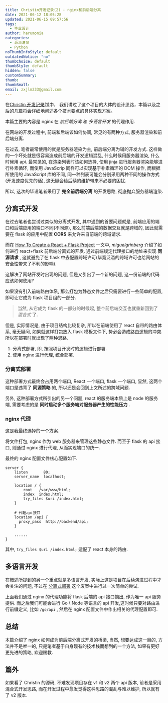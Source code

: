```yaml
---
title: Christin开发记录(2) - nginx和前后端分离
date: 2021-06-12 18:05:28
updated: 2021-06-15 09:57:56
tags:
  - 毕业设计
author: harumonia
categories:
  - 源流清泉
  - Python
noThumbInfoStyle: default
outdatedNotice: "no"
thumbChoice: default
thumbStyle: default
hidden: false
customSummary:
thumb:
thumbSmall:
email: zxjlm233@gmail.com
---
```


在[Christin 开发记录(1)](https://blog.harumonia.moe/christin-develop-1/)中， 我们讲过了这个项目的大体的设计思路，本篇以及之后的几篇将会详细地阐述各个技术要点的具体实现方案。

本篇主要的内容是 nginx 在 _前后端分离_ 和 _多语言开发_ 的代理作用.

<!-- more -->

在网站的开发过程中, 前端和后端该如何协调, 常见的有两种方式, 服务器渲染和前后端分离.

在过去, 笔者最常使用的就是服务器渲染为主, 前后端分离为辅的开发方式. 这样做的一个坏处就是很容易造成前后端的开发逻辑混乱, 什么时候用服务器渲染, 什么时候用 api. 最常见的, 在渲染列表时该如何选择, 使用 jinja 进行服务器渲染能够进行朴素循环, 而使用 JavaScrip 同样可以实现基于朴素循环的 DOM 操作, 而根据所使用的 JavaScript 库的不同, 同一种列表可能会分别采用两种不同的操作方式(开发速度优先的话), 这无疑会给后续的维护带来不必要的困扰.

所以, 这次的毕设笔者采用了 **完全前后端分离** 的开发思路, 彻底抛弃服务器端渲染.

## 分离式开发

在过去笔者也尝试过类似的分离式开发, 其中遇到的首要问题就是, 前端应用的端口和后端应用的端口不同(不同源), 那么前端后端的数据交互就是跨域的, 因此就需要在 flask 的应用中配置 **CORS** 来允许来自前端的跨域请求.

而在 [How To Create a React + Flask Project](https://blog.miguelgrinberg.com/post/how-to-create-a-react--flask-project) 一文中, _miguelgrinberg_ 介绍了如何进行 react+flask 前后端分离式的开发. 通过前端规定代理接口的地址来实现 **同源请求** , 这就避免了在 flask 中去配置跨域许可(毕竟泛滥的跨域许可也给网站的安全性带来了不利的影响).

这解决了网站开发时出现的问题, 但是又引出了一个新的问题, 这一份前端的代码应该如何使用?

如果没有引入前端路由体系, 那么打包为静态文件之后只需要进行一些简单的配置, 即可让它成为 flask 项目组的一部分.

> 当然, 从它成为 flask 的一部分的时候起, 整个前后端交互也就重新回到了 _混合式_ 了.

但是, 实际情况是, 由于项目结构比较复杂, 所以在前端使用了 react 自带的路由体系, 毫无疑问, 如果就这样打包放入 flask 模板文件下, 势必会造成路由逻辑的冲突. 所以在部署时就出现了两种思路.

1. 分离式部署, 即, 按照项目开发时的逻辑进行部署.
2. 使用 nginx 进行代理, 统合部署.

### 分离式部署

这种部署方式最终会占用两个端口, React 一个端口, flask 一个端口, 显然, 这两个端口是违背了 **同源策略** 的, 所以还是会回到上文所述的跨域问题.

另外, 这种部署方式所引出的另一个问题, react 的服务端本质上是 node 的服务端, 需要考虑的是 **同时启动多个服务端对服务器产生的性能压力** .

### nginx 代理

这是我最终选择的一个方案.

将文件打包, nginx 作为 web 服务器来管理这些静态文件. 而至于 flask 的 api 接口, 则通过 nginx 进行代理, 从而实现端口的统一.

最终的 nginx 配置文件核心配置如下.

```plain_text
server {
    listen       80;
    server_name  localhost;

    location / {
        root   /var/www/html;
        index  index.html;
        try_files $uri /index.html;
    }

    # 代理api接口
    location /api {
      proxy_pass  http://backend/api;
    }

    ......
}
```

其中, `try_files $uri /index.html;` 适配了 react 本身的路由.

## 多语言开发

在概述所提到的另一个重点就是多语言开发, 实际上这是项目在后续演进过程中才会关注的问题, 不过在 [分离式部署](#分离式部署) 这个废案中进行过一次简单的尝试.

上面我们通过 nginx 的代理功能将 flask 后端的 api 接口摘出, 作为唯一 api 服务提供. 而之后我们可能会进行 Go \ Node 等语言的 api 开发,这时候只要对路由进行前缀定义, 比如 `/go/api` , 然后在 nginx 配置文件中作出相关的代理配置即可.

## 总结

本篇介绍了 nginx 如何成为前后端分离式开发的桥梁, 当然, 想要达成这一目的, 方法并不是唯一的, 只是笔者基于自身现有的技术栈而想到的一个方法, 如果有更好更先进的策略, 欢迎赐教.

## 篇外

如果看了 Christin 的源码, 不难发现项目存在 v1 和 v2 两个 api 版本, 前者是采用混合式开发思路, 而在开发过程中愈发觉得这种思路的混乱与难以维护, 所以就有了 v2 版本.
